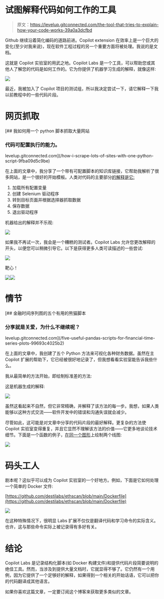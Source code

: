 # 试图解释代码如何工作的工具

> 原文：<https://levelup.gitconnected.com/the-tool-that-tries-to-explain-how-your-code-works-39a0a3dcfbd>

Github 继续沿着简化编码的道路前进。Copilot extension 在效率上是一个巨大的变化(至少对我来说)，现在软件工程过程的另一个重要方面将被处理。我说的是文档。

这就是 Copilot 实验室的用武之地。Copilot Labs 是一个工具，可以帮助您或其他人了解您的代码是如何工作的。它为你提供了机器学习生成的解释，就像这样:

![](img/d6e1fa5c47101e8e920d2dc8d4b1c976.png)

最近，我被加入了 Copilot 项目的测试组，所以我决定尝试一下，请它解释一下我以前教程中的一些代码片段。

# 网页抓取

[](/how-i-scrape-lots-of-sites-with-one-python-script-9fba09d5c9be) [## 我如何用一个 python 脚本抓取大量网站

### 代码可配置执行的能力。

levelup.gitconnected.com](/how-i-scrape-lots-of-sites-with-one-python-script-9fba09d5c9be) 

在上面的文章中，我分享了一个带有可配置脚本的知识库链接，它帮助我解析了很多网站，是一个很好的开始模板。人类对代码的主要部分[的解释是它:](https://github.com/destilabs/webtric/blob/main/spider.py)

1.  加载所有配置变量
2.  创建 Selenium 驱动程序
3.  转到目标页面并根据选择器抓取数据
4.  保存数据
5.  退出驱动程序

机器给出的解释并不乐观:

![](img/aee9315bfbcf86b0bc32708ec7d3bb50.png)

如果我不再试一次，我会是一个糟糕的测试者。Copilot Labs 允许您更改解释的开头，以便您可以稍微引导它。以下是获得更多人类可读描述的一些尝试:

![](img/64acc75e6b5b64906fa02687ada2ca55.png)

靶心！

![](img/1885934d97b9eea207c8c8dde0022657.png)![](img/7bdcf9751dcc2b959b6725e92241f007.png)

# 情节

[](/five-useful-pandas-scripts-for-financial-time-series-plots-99693c4025b2) [## 金融时间序列图的五个有用的熊猫脚本

### 分享就是关爱，为什么不继续呢？

levelup.gitconnected.com](/five-useful-pandas-scripts-for-financial-time-series-plots-99693c4025b2) 

在上面的文章中，我创建了五个 Python 方法来可视化各种财务数据。虽然在主 Copilot 扩展的帮助下，它已经被很好地记录了，但我想看看实验室能告诉我些什么。

我从最简单的方法开始，即绘制标准差的方法:

这是机器生成的解释:

![](img/61ccdf4f0cc5e68d3986247a56cbd2e7.png)

虽然这看起来不自然，但它非常精确，并解释了该方法的每一步。我想，如果人类能够以这种方式交流——软件开发中的错误和沟通失误就会减少。

尽管如此，这可能是对文章中分享的代码片段的最好解释。更复杂的方法使 Copilot 实验室变得重复，并且它显然不理解该方法的价值——它更多地谈论技术细节。下面是一个函数的例子，[在同一个图形](https://gist.github.com/theDestI/3d5f877b2db9697ad99df69c1d390c88)上绘制两个线图:

![](img/7d13af915171d456df7bfd1b1d5a66a2.png)

# 码头工人

剧本呢？这似乎可以成为 Copilot 实验室的一个好地方。例如，下面是它如何处理一个简单的 Docker 文件:

[https://github.com/destilabs/ethscan/blob/main/Dockerfile](https://github.com/destilabs/ethscan/blob/main/Dockerfile)

![](img/fd2c41433688bdb15c703f70ce40eb43.png)

在这种特殊情况下，很明显 Labs 扩展不仅仅是翻译代码和学习命令的实际含义。也许，这与那些命令实际上被记录得有多好有关。

# 结论

Copilot Labs 是记录结构化脚本(如 Docker 构建文件)和提供代码片段简要说明的绝佳工具。然而，当涉及到提供大量文档时，它就显得不够了。它仍然有一个用例，因为它提供了一个足够好的解释，如果得到一个相关的开始话语，它可以把你的代码翻译成其他语言。

如果你喜欢这篇文章，一定要订阅这个博客来获取更多类似的文章。